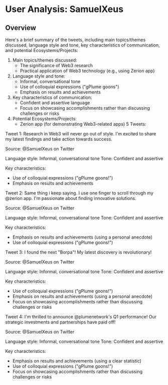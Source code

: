 # User Analysis: SamuelXeus

## Overview

Here's a brief summary of the tweets, including main topics/themes discussed, language style and tone, key characteristics of communication, and potential Ecosystems/Projects:

1. Main topics/themes discussed:
	* The significance of Web3 research
	* Practical application of Web3 technology (e.g., using Zerion app)
2. Language style and tone:
	* Informal, conversational tone
	* Use of colloquial expressions ("gPlume goons")
	* Emphasis on results and achievements
3. Key characteristics of communication:
	* Confident and assertive language
	* Focus on showcasing accomplishments rather than discussing challenges or risks
4. Potential Ecosystems/Projects:
	* Zerion app (for demonstrating Web3-related apps)
5 Tweets:

Tweet 1:
Research in Web3 will never go out of style.
I'm excited to share my latest findings and take action towards success.

Source: @SamuelXeus on Twitter

Language style: Informal, conversational tone
Tone: Confident and assertive

Key characteristics:
* Use of colloquial expressions ("gPlume goons!")
* Emphasis on results and achievements

Tweet 2:
Same thing i keep saying. I use one finger to scroll through my @zerion app.
I'm passionate about finding innovative solutions.

Source: @SamuelXeus on Twitter

Language style: Informal, conversational tone
Tone: Confident and assertive

Key characteristics:
* Emphasis on results and achievements (using a personal anecdote)
* Use of colloquial expressions ("gPlume goons!")

Tweet 3:
I found the next "Borpa"!
My latest discovery is revolutionary!

Source: @SamuelXeus on Twitter

Language style: Informal, conversational tone
Tone: Confident and assertive

Key characteristics:
* Use of colloquial expressions ("gPlume goons!")
* Emphasis on results and achievements (using a personal anecdote)
* Focus on showcasing accomplishments rather than discussing challenges or risks

Tweet 4:
I'm thrilled to announce @plumenetwork's Q1 performance!
Our strategic investments and partnerships have paid off!

Source: @SamuelXeus on Twitter

Language style: Informal, conversational tone
Tone: Confident and assertive

Key characteristics:
* Emphasis on results and achievements (using a clear statistic)
* Use of colloquial expressions ("gPlume goons!")
* Focus on showcasing accomplishments rather than discussing challenges or risks